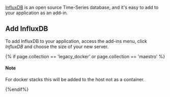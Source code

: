 

[InfluxDB](https://influxdata.com/) is an open source Time-Series database, and it's easy to add to your application as an add-in.

## Add InfluxDB
To add InfluxDB to your application, access the add-ins menu, click _InfluxDB_ and choose the size of your new server.

{% if page.collection == 'legacy_docker' or page.collection == 'maestro' %}

#### Note
<div class="notice notice-danger">
	<p>For docker stacks this will be added to the host not as a container.</p>
</div>
{%endif%}
